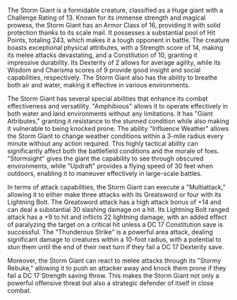 The Storm Giant is a formidable creature, classified as a Huge giant with a Challenge Rating of 13. Known for its immense strength and magical prowess, the Storm Giant has an Armor Class of 16, providing it with solid protection thanks to its scale mail. It possesses a substantial pool of Hit Points, totaling 243, which makes it a tough opponent in battle. The creature boasts exceptional physical attributes, with a Strength score of 14, making its melee attacks devastating, and a Constitution of 10, granting it impressive durability. Its Dexterity of 2 allows for average agility, while its Wisdom and Charisma scores of 9 provide good insight and social capabilities, respectively. The Storm Giant also has the ability to breathe both air and water, making it effective in various environments.

The Storm Giant has several special abilities that enhance its combat effectiveness and versatility. "Amphibious" allows it to operate effectively in both water and land environments without any limitations. It has "Giant Attributes," granting it resistance to the stunned condition while also making it vulnerable to being knocked prone. The ability "Influence Weather" allows the Storm Giant to change weather conditions within a 3-mile radius every minute without any action required. This highly tactical ability can significantly affect both the battlefield conditions and the morale of foes. "Stormsight" gives the giant the capability to see through obscured environments, while "Updraft" provides a flying speed of 30 feet when outdoors, enabling it to maneuver effectively in large-scale battles.

In terms of attack capabilities, the Storm Giant can execute a "Multiattack," allowing it to either make three attacks with its Greatsword or four with its Lightning Bolt. The Greatsword attack has a high attack bonus of +14 and can deal a substantial 30 slashing damage on a hit. Its Lightning Bolt ranged attack has a +9 to hit and inflicts 22 lightning damage, with an added effect of paralyzing the target on a critical hit unless a DC 17 Constitution save is successful. The "Thunderous Strike" is a powerful area attack, dealing significant damage to creatures within a 10-foot radius, with a potential to stun them until the end of their next turn if they fail a DC 17 Dexterity save.

Moreover, the Storm Giant can react to melee attacks through its "Stormy Rebuke," allowing it to push an attacker away and knock them prone if they fail a DC 17 Strength saving throw. This makes the Storm Giant not only a powerful offensive threat but also a strategic defender of itself in close combat.